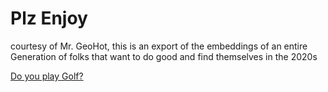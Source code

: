 # Plz Enjoy

courtesy of Mr. GeoHot, this is an export of the embeddings of an entire Generation of folks that want to do good and find themselves in the 2020s


[Do you play Golf?](https://www.youtube.com/watch?v=4uCkYuUSqio)
